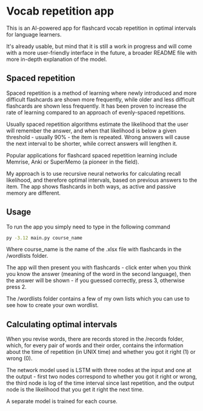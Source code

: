# Vocab repetition app

This is an AI-powered app for flashcard vocab repetition in optimal intervals for language learners.

It's already usable, but mind that it is still a work in progress and will come with a more user-friendly interface in the future, a broader README file with more in-depth explanation of the model.

## Spaced repetition

Spaced repetition is a method of learning where newly introduced and more difficult flashcards are shown more frequently, while older and less difficult flashcards are shown less frequently. It has been proven to increase the rate of learning compared to an approach of evenly-spaced repetitions.

Usually spaced repetition algorithms estimate the likelihood that the user will remember the answer, and when that likelihood is below a given threshold - usually 90% - the item is repeated. Wrong answers will cause the next interval to be shorter, while correct answers will lengthen it.

Popular applications for flashcard spaced repetition learning include Memrise, Anki or SuperMemo (a pioneer in the field).

My approach is to use recursive neural networks for calculating recall likelihood, and therefore optimal intervals, based on previous answers to the item. The app shows flashcards in both ways, as active and passive memory are different. 


## Usage

To run the app you simply need to type in the following command

```bash
py -3.12 main.py course_name
```

Where course_name is the name of the .xlsx file with flashcards in the /wordlists folder.

The app will then present you with flashcards - click enter when you think you know the answer (meaning of the word in the second language), then the answer will be shown - if you guessed correctly, press 3, otherwise press 2.

The /wordlists folder contains a few of my own lists which you can use to see how to create your own wordlist.

## Calculating optimal intervals

When you revise words, there are records stored in the /records folder, which, for every pair of words and their order, contains the information about the time of repetition (in UNIX time) and whether you got it right (1) or wrong (0).

The network model used is LSTM with three nodes at the input and one at the output - first two nodes correspond to whether you got it right or wrong, the third node is log of the time interval since last repetition, and the output node is the likelihood that you get it right the next time.

A separate model is trained for each course.